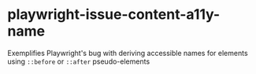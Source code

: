 # playwright-issue-content-a11y-name
Exemplifies Playwright's bug with deriving accessible names for elements using `::before` or `::after` pseudo-elements
